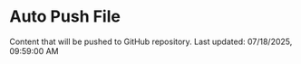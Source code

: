 # Auto Push File

Content that will be pushed to GitHub repository.
Last updated: 07/18/2025, 09:59:00 AM